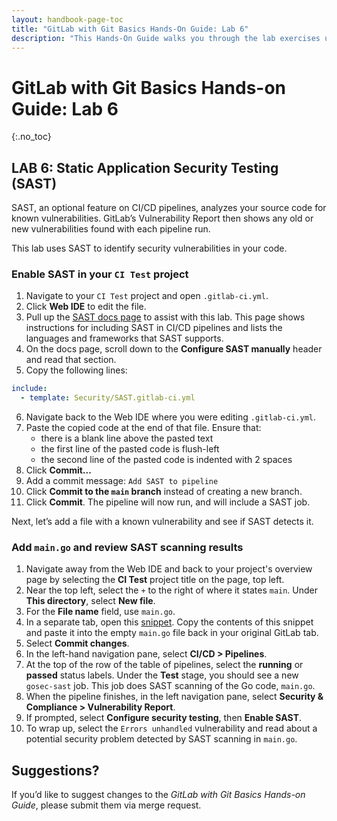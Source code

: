 ```yaml
---
layout: handbook-page-toc
title: "GitLab with Git Basics Hands-On Guide: Lab 6"
description: "This Hands-On Guide walks you through the lab exercises used in the GitLab with Git Basics course."
---
```

# GitLab with Git Basics Hands-on Guide: Lab 6
{:.no_toc}

## LAB 6: Static Application Security Testing (SAST)

SAST, an optional feature on CI/CD pipelines, analyzes your source code for known vulnerabilities. GitLab’s Vulnerability Report then shows any old or new vulnerabilities found with each pipeline run.

This lab uses SAST to identify security vulnerabilities in your code.

### Enable SAST in your `CI Test` project

1. Navigate to your `CI Test` project and open `.gitlab-ci.yml`.
1. Click **Web IDE** to edit the file.
1. Pull up the [SAST docs page](https://docs.gitlab.com/ee/user/application_security/sast/) to assist with this lab. This page shows instructions for including SAST in CI/CD pipelines and lists the languages and frameworks that SAST supports.
1. On the docs page, scroll down to the **Configure SAST manually** header and read that section.
1. Copy the following lines:
```yaml
include:
  - template: Security/SAST.gitlab-ci.yml
```
6. Navigate back to the Web IDE where you were editing `.gitlab-ci.yml`.
7. Paste the copied code at the end of that file. Ensure that:
   * there is a blank line above the pasted text
   * the first line of the pasted code is flush-left
   * the second line of the pasted code is indented with 2 spaces
8. Click **Commit...**
9. Add a commit message: `Add SAST to pipeline`
10. Click **Commit to the `main` branch** instead of creating a new branch.
11. Click **Commit**. The pipeline will now run, and will include a SAST job.

Next, let’s add a file with a known vulnerability and see if SAST detects it.

### Add `main.go` and review SAST scanning results

1. Navigate away from the Web IDE and back to your project's overview page by selecting the **CI Test** project title on the page, top left.
1. Near the top left, select the `+` to the right of where it states `main`. Under **This directory**, select **New file**.
1. For the **File name** field, use `main.go`.
1. In a separate tab, open this [snippet](https://ilt.gitlabtraining.cloud/professional-services-classes/gitlab-with-git-basics/gitlab-flow-demo/-/snippets/26). Copy the contents of this snippet and paste it into the empty `main.go` file back in your original GitLab tab.
1. Select **Commit changes**.
1. In the left-hand navigation pane, select **CI/CD > Pipelines**. 
1. At the top of the row of the table of pipelines, select the **running** or **passed** status labels. Under the **Test** stage, you should see a new `gosec-sast` job. This job does SAST scanning of the Go code, `main.go`.
1. When the pipeline finishes, in the left navigation pane, select **Security & Compliance > Vulnerability Report**.
1. If prompted, select **Configure security testing**, then **Enable SAST**. 
1. To wrap up, select the `Errors unhandled` vulnerability and read about a potential security problem detected by SAST scanning in `main.go`.

## Suggestions?

If you’d like to suggest changes to the *GitLab with Git Basics Hands-on Guide*, please submit them via merge request.

